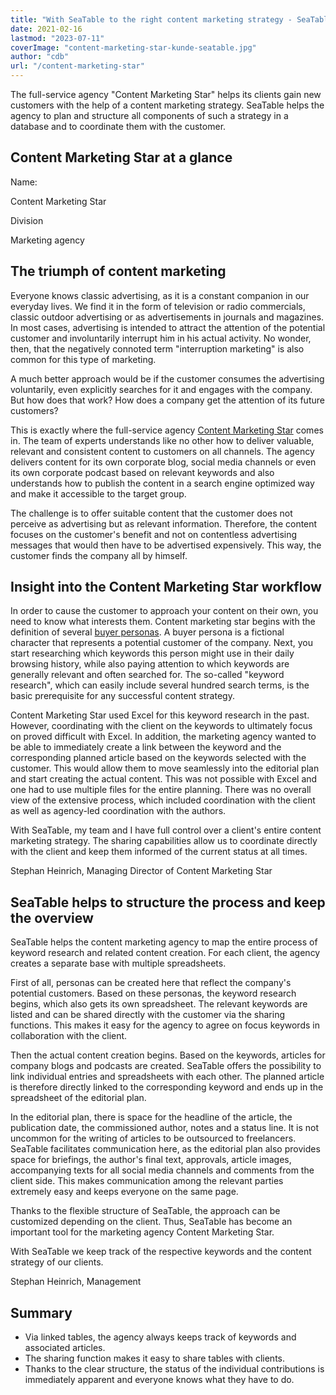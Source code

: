 ```yaml
---
title: "With SeaTable to the right content marketing strategy - SeaTable"
date: 2021-02-16
lastmod: "2023-07-11"
coverImage: "content-marketing-star-kunde-seatable.jpg"
author: "cdb"
url: "/content-marketing-star"
---
```


The full-service agency "Content Marketing Star" helps its clients gain new customers with the help of a content marketing strategy. SeaTable helps the agency to plan and structure all components of such a strategy in a database and to coordinate them with the customer.

## Content Marketing Star at a glance

Name:

Content Marketing Star

Division

Marketing agency

## The triumph of content marketing

Everyone knows classic advertising, as it is a constant companion in our everyday lives. We find it in the form of television or radio commercials, classic outdoor advertising or as advertisements in journals and magazines. In most cases, advertising is intended to attract the attention of the potential customer and involuntarily interrupt him in his actual activity. No wonder, then, that the negatively connoted term "interruption marketing" is also common for this type of marketing.

A much better approach would be if the customer consumes the advertising voluntarily, even explicitly searches for it and engages with the company. But how does that work? How does a company get the attention of its future customers?

This is exactly where the full-service agency [Content Marketing Star](https://content-marketing-star.de) comes in. The team of experts understands like no other how to deliver valuable, relevant and consistent content to customers on all channels. The agency delivers content for its own corporate blog, social media channels or even its own corporate podcast based on relevant keywords and also understands how to publish the content in a search engine optimized way and make it accessible to the target group.

The challenge is to offer suitable content that the customer does not perceive as advertising but as relevant information. Therefore, the content focuses on the customer's benefit and not on contentless advertising messages that would then have to be advertised expensively. This way, the customer finds the company all by himself.

## Insight into the Content Marketing Star workflow

In order to cause the customer to approach your content on their own, you need to know what interests them. Content marketing star begins with the definition of several [buyer personas](https://blog.hubspot.de/marketing/was-ist-der-unterschied-zwischen-zielgruppen-und-buyer-personas). A buyer persona is a fictional character that represents a potential customer of the company. Next, you start researching which keywords this person might use in their daily browsing history, while also paying attention to which keywords are generally relevant and often searched for. The so-called "keyword research", which can easily include several hundred search terms, is the basic prerequisite for any successful content strategy.

Content Marketing Star used Excel for this keyword research in the past. However, coordinating with the client on the keywords to ultimately focus on proved difficult with Excel. In addition, the marketing agency wanted to be able to immediately create a link between the keyword and the corresponding planned article based on the keywords selected with the customer. This would allow them to move seamlessly into the editorial plan and start creating the actual content. This was not possible with Excel and one had to use multiple files for the entire planning. There was no overall view of the extensive process, which included coordination with the client as well as agency-led coordination with the authors.

With SeaTable, my team and I have full control over a client's entire content marketing strategy. The sharing capabilities allow us to coordinate directly with the client and keep them informed of the current status at all times.

Stephan Heinrich, Managing Director of Content Marketing Star

## SeaTable helps to structure the process and keep the overview

SeaTable helps the content marketing agency to map the entire process of keyword research and related content creation. For each client, the agency creates a separate base with multiple spreadsheets.

First of all, personas can be created here that reflect the company's potential customers. Based on these personas, the keyword research begins, which also gets its own spreadsheet. The relevant keywords are listed and can be shared directly with the customer via the sharing functions. This makes it easy for the agency to agree on focus keywords in collaboration with the client.

Then the actual content creation begins. Based on the keywords, articles for company blogs and podcasts are created. SeaTable offers the possibility to link individual entries and spreadsheets with each other. The planned article is therefore directly linked to the corresponding keyword and ends up in the spreadsheet of the editorial plan.

In the editorial plan, there is space for the headline of the article, the publication date, the commissioned author, notes and a status line. It is not uncommon for the writing of articles to be outsourced to freelancers. SeaTable facilitates communication here, as the editorial plan also provides space for briefings, the author's final text, approvals, article images, accompanying texts for all social media channels and comments from the client side. This makes communication among the relevant parties extremely easy and keeps everyone on the same page.

Thanks to the flexible structure of SeaTable, the approach can be customized depending on the client. Thus, SeaTable has become an important tool for the marketing agency Content Marketing Star.

With SeaTable we keep track of the respective keywords and the content strategy of our clients.

Stephan Heinrich, Management

## Summary

- Via linked tables, the agency always keeps track of keywords and associated articles.
- The sharing function makes it easy to share tables with clients.
- Thanks to the clear structure, the status of the individual contributions is immediately apparent and everyone knows what they have to do.
